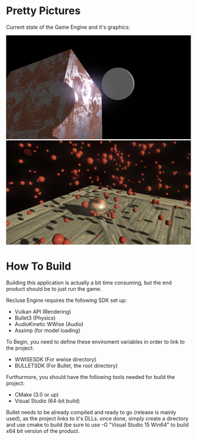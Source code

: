 # Pretty Pictures
Current state of the Game Engine and it's graphics:

![alt tag](https://raw.githubusercontent.com/Cheezboiger/Recluse-Game/master/Regression/Shaders/Moonlight.png)
![alt tag](https://raw.githubusercontent.com/Cheezboiger/Recluse-Game/master/Regression/Shaders/ShadowsTest.png)
# How To Build
Building this application is actually a bit time consuming, but the end product should be to just run the game.

Recluse Engine requires the following SDK set up:

- Vulkan API (Rendering)
- Bullet3 (Physics)
- AudioKinetic WWise (Audio)
- Assimp (for model loading)

To Begin, you need to define these enviroment variables in order to link to the project:

- WWISESDK (For wwise directory)
- BULLETSDK (For Bullet, the root directory)

Furthurmore, you should have the following tools needed for build the project:

- CMake (3.0 or up)
- Visual Studio (64-bit build)

Bullet needs to be already compiled and ready to go (release is mainly used), as the project links to it's DLLs.
once done, simply create a directory and use cmake to build (be sure to use -G "Visual Studio 15 Win64" to build
x64 bit version of the product. 
